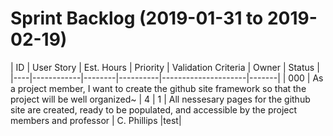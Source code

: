# Sprint Backlog (2019-01-31 to 2019-02-19)

| ID | User Story | Est. Hours | Priority | Validation Criteria | Owner | Status |
|----|------------|--------|----------|---------------------|-------|
| 000 | As a project member, I want to create the github site framework so that the project will be well organized~ | 4 | 1 | All nessesary pages for the github site are created, ready to be populated, and accessible by the project members and professor | C. Phillips |test|


